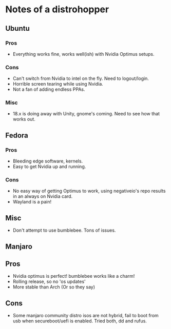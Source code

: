 # Notes of a distrohopper

## Ubuntu

### Pros 
* Everything works fine, works well(ish) with Nvidia Optimus setups.

### Cons
* Can't switch from Nvidia to intel on the fly. Need to logout/login.
* Horrible screen tearing while using Nvidia.
* Not a fan of adding endless PPAs.

### Misc
* 18.x is doing away with Unity, gnome's coming. Need to see how that works out.

## Fedora

### Pros
* Bleeding edge software, kernels.
* Easy to get Nvidia up and running.

### Cons
* No easy way of getting Optimus to work, using negativeio's repo results in an always on Nvidia card.
* Wayland is a pain!

## Misc
* Don't attempt to use bumblebee. Tons of issues.

## Manjaro

## Pros
* Nvidia optimus is perfect! bumblebee works like a charm!
* Rolling release, so no 'os updates'
* More stable than Arch (Or so they say)

## Cons
* Some manjaro community distro isos are not hybrid, fail to boot from usb when secureboot/uefi is enabled. 
Tried both, dd and rufus.
